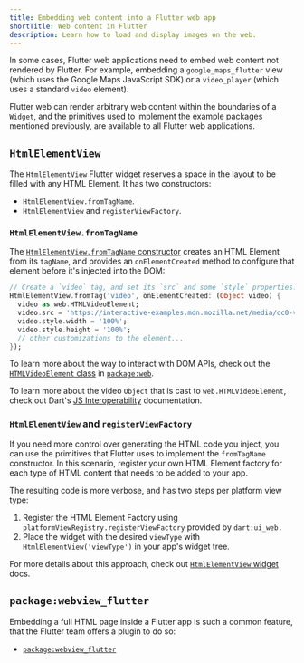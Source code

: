 ```yaml
---
title: Embedding web content into a Flutter web app
shortTitle: Web content in Flutter
description: Learn how to load and display images on the web.
---
```


In some cases, Flutter web applications need to embed web content not
rendered by Flutter. For example, embedding a `google_maps_flutter` view
(which uses the Google Maps JavaScript SDK) or a `video_player`
(which uses a standard `video` element).

Flutter web can render arbitrary web content within the boundaries of a `Widget`,
and the primitives used to implement the example packages mentioned previously,
are available to all Flutter web applications.

## `HtmlElementView`

The `HtmlElementView` Flutter widget reserves a space in the layout to be
filled with any HTML Element. It has two constructors:

* `HtmlElementView.fromTagName`.
* `HtmlElementView` and `registerViewFactory`.

### `HtmlElementView.fromTagName`

The [`HtmlElementView.fromTagName` constructor][] creates an HTML Element from
its `tagName`, and provides an `onElementCreated` method to configure that
element before it's injected into the DOM:

```dart
// Create a `video` tag, and set its `src` and some `style` properties...
HtmlElementView.fromTag('video', onElementCreated: (Object video) {
  video as web.HTMLVideoElement;
  video.src = 'https://interactive-examples.mdn.mozilla.net/media/cc0-videos/flower.mp4';
  video.style.width = '100%';
  video.style.height = '100%';
  // other customizations to the element...
});
```

To learn more about the way to interact with DOM APIs,
check out the [`HTMLVideoElement` class] in [`package:web`][].

To learn more about the video `Object` that is cast to `web.HTMLVideoElement`,
check out Dart's [JS Interoperability][] documentation.

[`HtmlElementView.fromTagName` constructor]: {{site.api}}/flutter/widgets/HtmlElementView/HtmlElementView.fromTagName.html
[`HTMLVideoElement` class]: {{site.pub}}/documentation/web/latest/web/HTMLVideoElement-extension-type.html
[`package:web`]: {{site.pub-pkg}}/web

### `HtmlElementView` and `registerViewFactory`

If you need more control over generating the HTML code you inject, you can use
the primitives that Flutter uses to implement the `fromTagName` constructor. In
this scenario, register your own HTML Element factory for each type of HTML
content that needs to be added to your app.

The resulting code is more verbose, and has two steps per platform view type:

1. Register the HTML Element Factory using
`platformViewRegistry.registerViewFactory` provided by `dart:ui_web.`  
2. Place the widget with the desired `viewType`  with
`HtmlElementView('viewType')` in your app's widget tree.

For more details about this approach, check out
[`HtmlElementView` widget][] docs.

[`HtmlElementView` widget]: {{site.api}}/flutter/widgets/HtmlElementView-class.html

## `package:webview_flutter`

Embedding a full HTML page inside a Flutter app is such a common feature, that
the Flutter team offers a plugin to do so:

* [`package:webview_flutter`][]

[JS Interoperability]: {{site.dart-site}}/interop/js-interop
[`package:webview_flutter`]: {{site.pub}}/packages/webview_flutter
[`package:webview_flutter_web`]: {{site.pub}}/packages/webview_flutter_web
